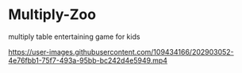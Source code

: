 # Multiply-Zoo
multiply table entertaining game for kids


https://user-images.githubusercontent.com/109434166/202903052-4e76fbb1-75f7-493a-95bb-bc242d4e5949.mp4


